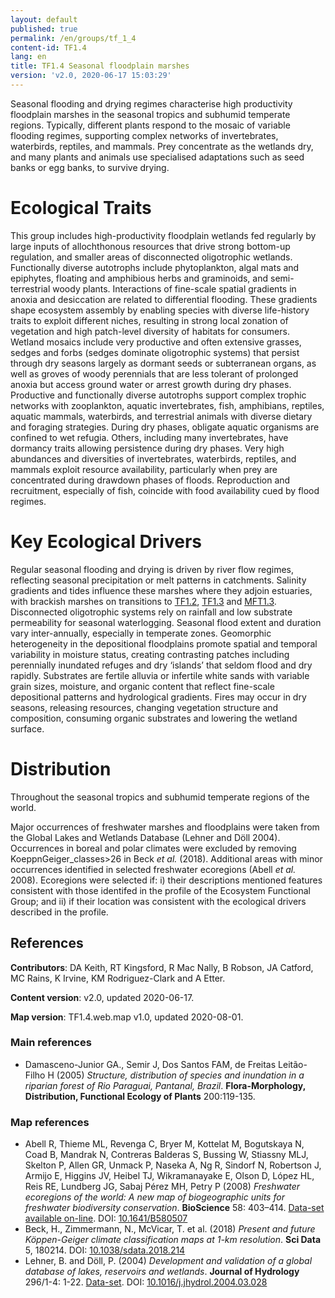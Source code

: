 ```yaml
---
layout: default
published: true
permalink: /en/groups/tf_1_4
content-id: TF1.4
lang: en
title: TF1.4 Seasonal floodplain marshes
version: 'v2.0, 2020-06-17 15:03:29'
---
```


Seasonal flooding and drying regimes characterise high productivity floodplain marshes in the seasonal tropics and subhumid temperate regions. Typically, different plants respond to the mosaic of variable flooding regimes, supporting complex networks of invertebrates, waterbirds, reptiles, and mammals. Prey concentrate as the wetlands dry, and many plants and animals use specialised adaptations such as seed banks or egg banks, to survive drying.

# Ecological Traits
 
This group includes high-productivity floodplain wetlands fed regularly by large inputs of allochthonous resources that drive strong bottom-up regulation, and smaller areas of disconnected oligotrophic wetlands. Functionally diverse autotrophs include phytoplankton, algal mats and epiphytes, floating and amphibious herbs and graminoids, and semi-terrestrial woody plants. Interactions of fine-scale spatial gradients in anoxia and desiccation are related to differential flooding. These gradients shape ecosystem assembly by enabling species with diverse life-history traits to exploit different niches, resulting in strong local zonation of vegetation and high patch-level diversity of habitats for consumers. Wetland mosaics include very productive and often extensive grasses, sedges and forbs (sedges dominate oligotrophic systems) that persist through dry seasons largely as dormant seeds or subterranean organs, as well as groves of woody perennials that are less tolerant of prolonged anoxia but access ground water or arrest growth during dry phases. Productive and functionally diverse autotrophs support complex trophic networks with zooplankton, aquatic invertebrates, fish, amphibians, reptiles, aquatic mammals,  waterbirds, and terrestrial animals with diverse dietary and foraging strategies. During dry phases, obligate aquatic organisms are confined to wet refugia. Others, including many invertebrates, have dormancy traits allowing persistence during dry phases. Very high abundances and diversities of invertebrates, waterbirds, reptiles, and mammals exploit resource availability, particularly when prey are concentrated during drawdown phases of floods. Reproduction and recruitment, especially of fish, coincide with food availability cued by flood regimes.
 
# Key Ecological Drivers
 
Regular seasonal flooding and drying is driven by river flow regimes, reflecting seasonal precipitation or melt patterns in catchments. Salinity gradients and tides influence these marshes where they adjoin estuaries, with brackish marshes on transitions to [TF1.2](/explore/groups/TF1.2), [TF1.3](/explore/groups/TF1.3) and [MFT1.3](/explore/groups/MFT1.3). Disconnected oligotrophic systems rely on rainfall and low substrate permeability for seasonal waterlogging. Seasonal flood extent and duration vary inter-annually, especially in temperate zones. Geomorphic heterogeneity in the depositional floodplains promote spatial and temporal variability in moisture status, creating contrasting patches including perennially inundated refuges and dry ‘islands’ that seldom flood and dry rapidly. Substrates are fertile alluvia or infertile white sands with variable grain sizes, moisture, and organic content that reflect fine-scale depositional patterns and hydrological gradients. Fires may occur in dry seasons, releasing resources, changing vegetation structure and composition, consuming organic substrates and lowering the wetland surface. 
 
# Distribution
 
Throughout the seasonal tropics and subhumid temperate regions of the world.

Major occurrences of freshwater marshes and floodplains were taken from the Global Lakes and Wetlands Database (Lehner and Döll 2004). Occurrences in boreal and polar climates were excluded by removing KoeppnGeiger_classes>26 in Beck _et al._ (2018). Additional areas with minor occurrences identified in selected freshwater ecoregions (Abell _et al._ 2008). Ecoregions were selected if: i) their descriptions mentioned features consistent with those identifed in the profile of the Ecosystem Functional Group; and ii) if their location was consistent with the ecological drivers described in the profile.

## References

**Contributors**: DA Keith, RT Kingsford, R Mac Nally, B Robson, JA Catford, MC Rains, K Irvine, KM Rodriguez-Clark and A Etter.

**Content version**: v2.0, updated 2020-06-17.

**Map version**: TF1.4.web.map v1.0, updated 2020-08-01.

### Main references
* Damasceno-Junior GA., Semir J, Dos Santos FAM, de Freitas Leitão-Filho H  (2005) *Structure, distribution of species and inundation in a riparian forest of Rio Paraguai, Pantanal, Brazil*. **Flora-Morphology, Distribution, Functional Ecology of Plants** 200:119-135.

### Map references
* Abell R, Thieme ML, Revenga C, Bryer M, Kottelat M, Bogutskaya N, Coad B, Mandrak N, Contreras Balderas S, Bussing W, Stiassny MLJ, Skelton P, Allen GR, Unmack P, Naseka A, Ng R, Sindorf N, Robertson J, Armijo E, Higgins JV, Heibel TJ, Wikramanayake E, Olson D, López HL, Reis RE, Lundberg JG, Sabaj Pérez MH, Petry P  (2008) *Freshwater ecoregions of the world: A new map of biogeographic units for freshwater biodiversity conservation*. **BioScience** 58: 403–414. [Data-set available on-line](http://www.feow.org). DOI: [10.1641/B580507](http://doi.org/10.1641/B580507)
* Beck, H., Zimmermann, N., McVicar, T. et al. (2018) *Present and future Köppen-Geiger climate classification maps at 1-km resolution*. **Sci Data** 5, 180214. DOI: [10.1038/sdata.2018.214](http://doi.org/10.1038/sdata.2018.214)
* Lehner, B. and Döll, P.  (2004) *Development and validation of a global database of lakes, reservoirs and wetlands*. **Journal of Hydrology** 296/1-4: 1-22. [Data-set](https://www.worldwildlife.org/pages/global-lakes-and-wetlands-database). DOI: [10.1016/j.jhydrol.2004.03.028](http://doi.org/10.1016/j.jhydrol.2004.03.028)
